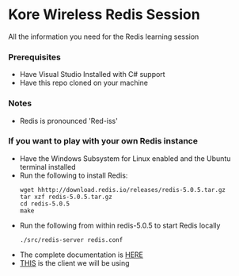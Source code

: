 # Kore Wireless Redis Session
All the information you need for the Redis learning session

### Prerequisites
* Have Visual Studio Installed with C# support
* Have this repo cloned on your machine

### Notes
* Redis is pronounced 'Red-iss'

### If you want to play with your own Redis instance
* Have the Windows Subsystem for Linux enabled and the Ubuntu terminal installed
* Run the following to install Redis:
    ```
    wget hhttp://download.redis.io/releases/redis-5.0.5.tar.gz
    tar xzf redis-5.0.5.tar.gz
    cd redis-5.0.5
    make
    ```
* Run the following from within redis-5.0.5 to start Redis locally
    ```
    ./src/redis-server redis.conf
    ```
* The complete documentation is [HERE](https://redis.io/documentation)
* [THIS](https://github.com/StackExchange/StackExchange.Redis) is the client we will be using
